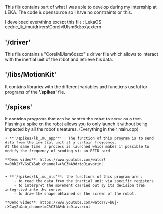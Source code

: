 This file contains part of what I was able to develop during my internship at LEKA. 
The code is opensource so I have no constraints on this.

I developed everything except this file :
LekaOS-cedric_lk_imu\drivers\CoreIMUlsm6dsox\extern


## '/driver'
This file contains a "CoreIMUlsm6dsox"'s driver file which allows to interact with the inertial unit of the robot and retrieve his data.

## '/libs/MotionKit'
It contains libraries with the different variables and functions useful for programs of the **'/spikes'** file.

## '/spikes'
It contains programs that can be sent to the robot to serve as a test. 
Flashing a spike on the robot allows you to only launch it without being impacted by all the robot's features.
(Everything in their main.cpp)

	• **'/spikes/lk_imu_app'** : The function of this program is to send data from the inertial unit at a certain frequency.
	At the same time, a process is launched which makes it possible to modify the frequency of sending via an RFID card

	**Demo video**: https://www.youtube.com/watch?v=0hk2X7VGsEY&ab_channel=C%C3%A9dricDiavorini


	• **'/spikes/lk_imu_mlc'**: the functions of this program are :
		- to read the data from the inertial unit via specific registers
		- to interpret the movement carried out by its decision tree integrated into the sensor 
		- to draw the shape obtained on the screen of the robot.

	**Demo video**: https://www.youtube.com/watch?v=bGj-rXCwy2c&ab_channel=C%C3%A9dricDiavorini